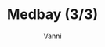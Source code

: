 ---
media: "images/rounds/round_2/medbay_3.png"
media_type: image
title: Medbay (3/3)
author: [Vanni]
desc: Round 2 heralded the construction of Medbay, complete with <s>kitchen blender</s> enzymatic reclaimer.
---